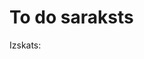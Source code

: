 # To do saraksts

Izskats:
[]("https://cdn.discordapp.com/attachments/712432238658322513/836549514499326002/unknown.png")